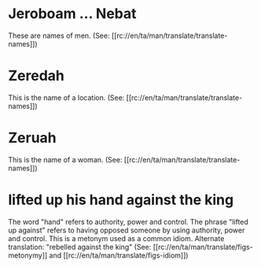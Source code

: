 # Jeroboam ... Nebat

These are names of men. (See: [[rc://en/ta/man/translate/translate-names]])

# Zeredah

This is the name of a location. (See: [[rc://en/ta/man/translate/translate-names]])

# Zeruah

This is the name of a woman. (See: [[rc://en/ta/man/translate/translate-names]])

# lifted up his hand against the king

The word "hand" refers to authority, power and control. The phrase "lifted up against" refers to having opposed someone by using authority, power and control. This is a metonym used as a common idiom. Alternate translation: "rebelled against the king" (See: [[rc://en/ta/man/translate/figs-metonymy]] and [[rc://en/ta/man/translate/figs-idiom]])

